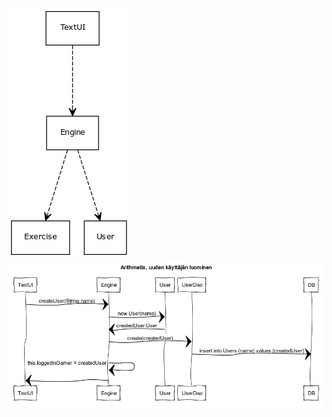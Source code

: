 ![Projektin alustava luokkakaavio](https://github.com/vlappala/ot-harjoitustyoSYKSY19/blob/master/dokumentointi/kuvat/alustava%20luokkakaavio.jpg)
![Sekvenssikaavio, uuden käyttäjän luominen](https://github.com/vlappala/ot-harjoitustyoSYKSY19/blob/master/dokumentointi/kuvat/Arithmetix%2C%20uuden%20k%C3%A4ytt%C3%A4j%C3%A4n%20luominen.png)
